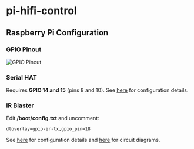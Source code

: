 # pi-hifi-control

## Raspberry Pi Configuration

### GPIO Pinout

![GPIO Pinout](https://www.raspberrypi.com/documentation/computers/images/GPIO-Pinout-Diagram-2.png)

### Serial HAT

Requires **GPIO 14 and 15** (pins 8 and 10). See [here](https://thepihut.com/blogs/raspberry-pi-tutorials/how-to-use-the-modmypi-serial-hat) for configuration details.

### IR Blaster

Edit **/boot/config.txt** and uncomment:

```
dtoverlay=gpio-ir-tx,gpio_pin=18
```

See [here](https://github.com/gordonturner/ControlKit/blob/master/Raspbian%20Setup%20and%20Configure%20IR.md) for configuration details
and [here](https://blog.gordonturner.com/2020/05/31/raspberry-pi-ir-receiver/) for circuit diagrams.
